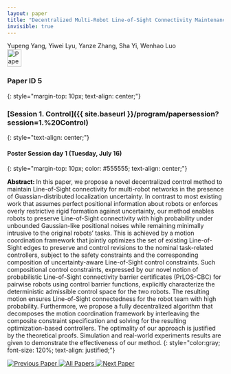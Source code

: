 ```yaml
---
layout: paper
title: "Decentralized Multi-Robot Line-of-Sight Connectivity Maintenance under Uncertainty"
invisible: true
---
```

<div class="paper-authors">
<div class="paper-author-box">
    <div class="paper-author-name">Yupeng Yang, Yiwei Lyu, Yanze Zhang, Sha Yi, Wenhao Luo</div>
    <div class="paper-author-uni"></div>
</div>

</div><div class="paper-pdf">
                <div> <a href="https://www.roboticsproceedings.org/rss20/p005.pdf"><img src="{{ site.baseurl }}/images/paper_link.png" alt="Paper Website" width = "33"  height = "40"/></a> </div>
                </div>

### Paper ID 5
{: style="margin-top: 10px; text-align: center;"}

### [Session 1. Control]({{ site.baseurl }}/program/papersession?session=1.%20Control)
{: style="text-align: center;"}

#### Poster Session day 1 (Tuesday, July 16)
{: style="margin-top: 10px; color: #555555; text-align: center;"}

<b style="color: black;">Abstract: </b>In this paper, we propose a novel decentralized control method to maintain Line-of-Sight connectivity for multi-robot networks in the presence of Guassian-distributed localization uncertainty. In contrast to most existing work that assumes perfect positional information about robots or enforces overly restrictive rigid formation against uncertainty, our method enables robots to preserve Line-of-Sight connectivity with high probability under unbounded Gaussian-like positional noises while remaining minimally intrusive to the original robots’ tasks. This is achieved by a motion coordination framework that jointly optimizes the set of existing Line-of-Sight edges to preserve and control revisions to the nominal task-related controllers, subject to the safety constraints and the corresponding composition of uncertainty-aware Line-of-Sight control constraints. Such compositional control constraints, expressed by our novel notion of probabilistic Line-of-Sight connectivity barrier certificates (PrLOS-CBC) for pairwise robots using control barrier functions, explicitly characterize the deterministic admissible control space for the two robots. The resulting motion ensures Line-of-Sight connectedness for the robot team with high probability. Furthermore, we propose a fully decentralized algorithm that decomposes the motion coordination framework by interleaving the composite constraint specification and solving for the resulting optimization-based controllers. The optimality of our approach is justified by the theoretical proofs. Simulation and real-world experiments results are given to demonstrate the effectiveness of our method.
{: style="color:gray; font-size: 120%; text-align: justified;"}


<div class="paper-menu">
<a href="{{ site.baseurl }}/program/papers/004/"> <img src="{{ site.baseurl }}/images/previous_paper_icon.png" alt="Previous Paper" title="Previous Paper"/> </a>
<a href="{{ site.baseurl }}/program/papers"><img src="{{ site.baseurl }}/images/overview_icon.png" alt="All Papers" title="All Papers"/> </a>
<a href="{{ site.baseurl }}/program/papers/006/"> <img src="{{ site.baseurl }}/images/next_paper_icon.png" alt="Next Paper" title="Next Paper"/> </a>

</div>
